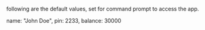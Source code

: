 following are the default values, set for command prompt to access the app.

name: "John Doe",
pin: 2233,
balance: 30000